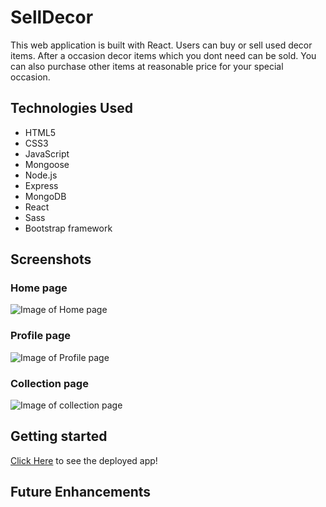 # SellDecor

This web application is built with React. Users can buy or sell used decor items. After a occasion decor items which you dont need can be sold. You can also purchase other items at reasonable price for your special occasion.

## Technologies Used

- HTML5
- CSS3
- JavaScript
- Mongoose
- Node.js
- Express
- MongoDB
- React
- Sass
- Bootstrap framework


## Screenshots
### Home page
![Image of Home page]()

### Profile page
![Image of Profile page]()

### Collection page
![Image of collection page]()


## Getting started

[Click Here]() to see the deployed app!

## Future Enhancements

 